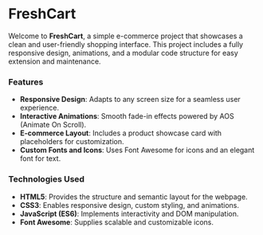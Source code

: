 # FreshCart

Welcome to **FreshCart**, a simple e-commerce project that showcases a clean and user-friendly shopping interface. This project includes a fully responsive design, animations, and a modular code structure for easy extension and maintenance.

### **Features**
- **Responsive Design**: Adapts to any screen size for a seamless user experience.
- **Interactive Animations**: Smooth fade-in effects powered by AOS (Animate On Scroll).
- **E-commerce Layout**: Includes a product showcase card with placeholders for customization.
- **Custom Fonts and Icons**: Uses Font Awesome for icons and an elegant font for text.

### **Technologies Used**
- **HTML5**: Provides the structure and semantic layout for the webpage.
- **CSS3**: Enables responsive design, custom styling, and animations.
- **JavaScript (ES6)**: Implements interactivity and DOM manipulation.
- **Font Awesome**: Supplies scalable and customizable icons.
